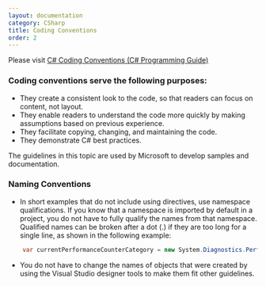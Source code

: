 ```yaml
---
layout: documentation
category: CSharp
title: Coding Conventions
order: 2
---
```


Please visit [C# Coding Conventions (C# Programming Guide)](https://docs.microsoft.com/en-us/dotnet/csharp/programming-guide/inside-a-program/coding-conventions/)

### Coding conventions serve the following purposes:

  - They create a consistent look to the code, so that readers can focus on content, not layout.
  - They enable readers to understand the code more quickly by making assumptions based on previous experience.
  - They facilitate copying, changing, and maintaining the code.
  - They demonstrate C# best practices.

The guidelines in this topic are used by Microsoft to develop samples and documentation.

### Naming Conventions

  - In short examples that do not include using directives, use namespace qualifications. If you know that a namespace is imported by default in a project, you do not have to fully qualify the names from that namespace. Qualified names can be broken after a dot (.) if they are too long for a single line, as shown in the following example: 

```csharp
    var currentPerformanceCounterCategory = new System.Diagnostics.PerformanceCounterCategory();
```

  - You do not have to change the names of objects that were created by using the Visual Studio designer tools to make them fit other guidelines.
